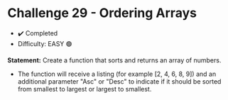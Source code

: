 # Challenge 29 - Ordering Arrays

- ✔️ Completed
- Difficulty: EASY 🟢

**Statement:** Create a function that sorts and returns an array of numbers.

- The function will receive a listing (for example [2, 4, 6, 8, 9]) and an additional parameter "Asc" or "Desc" to indicate if it should be sorted from smallest to largest or largest to smallest.